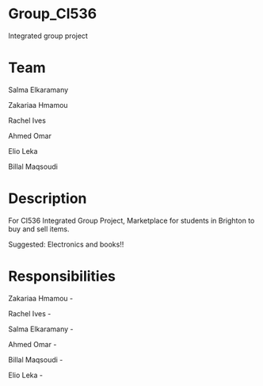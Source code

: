 # Group_CI536
Integrated group project

# Team 
Salma Elkaramany

Zakariaa Hmamou

Rachel Ives

Ahmed Omar

Elio Leka

Billal Maqsoudi

# Description
For CI536 Integrated Group Project, Marketplace for students in Brighton to buy and sell items. 

Suggested: Electronics and books!!

# Responsibilities

Zakariaa Hmamou -

Rachel Ives -

Salma Elkaramany - 

Ahmed Omar - 

Billal Maqsoudi - 

Elio Leka -

